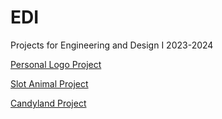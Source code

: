 # EDI

Projects for Engineering and Design I 2023-2024

[Personal Logo Project](https://k-trx.github.io/EDI/Logo/LogoReflection.html)

[Slot Animal Project](https://k-trx.github.io/EDI/SlotAnimal/SlotAnimalReflection.html)

[Candyland Project](https://k-trx.github.io/EDI/Candyland/CandyLandReflection.html)
